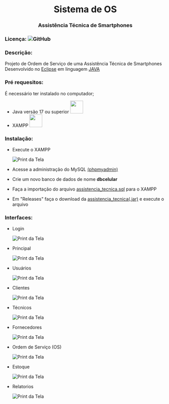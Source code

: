 <h1 align="center">Sistema de OS</h1>
<h3 align="center">Assistência  Técnica de Smartphones</h3>

### Licença: ![GitHub](https://img.shields.io/github/license/gabpereiraa/sistema_os?style=flat-square&logo=github&logoColor=black)


### Descrição:
Projeto de Ordem de Serviço de uma Assistência Técnica de Smartphones 
 Desenvolvido no [Eclipse](https://www.eclipse.org/) em linguagem [JAVA](https://www.java.com/pt-BR/)

### Pré requesitos:
É necessário ter instalado no computador;
* Java versão 17 ou superior <a href="https://www.java.com/pt-BR/" > <img src="https://cdn.jsdelivr.net/gh/devicons/devicon/icons/java/java-original-wordmark.svg" width="40" height="40"/> </a>
* XAMPP  <a href="https://www.apachefriends.org/pt_br/index.html" > <img src="https://static-00.iconduck.com/assets.00/xampp-icon-508x512-hsh5ht6u.png" width="40" height="40" /> </a>

 ### Instalação:
* Execute o XAMPP
  
  ![Print da Tela](https://github.com/gabpereiraa/sistema_os/blob/main/img/xampp.png)
* Acesse a administração do MySQL [(phpmyadmin)](https://locallhost.me/phpmyadmin)
* Crie um novo banco de dados de nome **dbcelular**
* Faça a importação do arquivo [assistencia_tecnica.sql](https://github.com/gabpereiraa/sistema_os/blob/main/assistencia_tecnica.sql)
 para o XAMPP
* Em "Releases" faça o download da [assistencia_tecnica(.jar)](https://github.com/gabpereiraa/sistema_os/releases/download/assistencia_tecnica/assistencia_tecnica.jar)  e execute o arquivo
          
### Interfaces:
* Login

  ![Print da Tela](https://github.com/gabpereiraa/sistema_os/blob/main/img/tela_login.png)
* Principal

    ![Print da Tela](https://github.com/gabpereiraa/sistema_os/blob/main/img/tela_principal.png)
* Usuários

     ![Print da Tela](https://github.com/gabpereiraa/sistema_os/blob/main/img/tela_usuario.png)
* Clientes

  ![Print da Tela](https://github.com/gabpereiraa/sistema_os/blob/main/img/tela_cliente.png)
* Técnicos

  ![Print da Tela](https://github.com/gabpereiraa/sistema_os/blob/main/img/tela_tecnico.png)
* Fornecedores

  ![Print da Tela](https://github.com/gabpereiraa/sistema_os/blob/main/img/tela_fornecedores.png)
* Ordem de Serviço (OS)

  ![Print da Tela](https://github.com/gabpereiraa/sistema_os/blob/main/img/tela_os.png)
* Estoque

  ![Print da Tela](https://github.com/gabpereiraa/sistema_os/blob/main/img/tela_estoque.png)
* Relatorios

  ![Print da Tela](https://github.com/gabpereiraa/sistema_os/blob/main/img/tela_relatorio.png)
